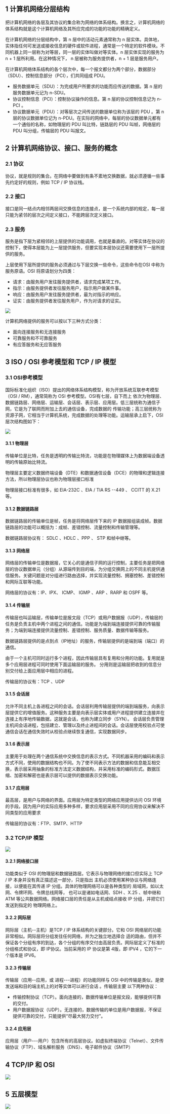 ## 1 计算机网络分层结构
把计算机网络的各层及其协议的集合称为网络的体系结构。换言之，计算机网络的体系结构就是这个计算机网络及其所应完成的功能的功能的精确定义。

在计算机网络的分层结构中，第 n 层中的活动元素通常称为  n  层实体。具体地，实体指任何可发送或接收信息的硬件或软件进程，通常是一个特定的软件模块。不同机器上同一层称为对等层，同一层的实体叫做对等实体。n 层实体实现的服务为 n + 1 层所利用。在这种情况下， n 层被称为服务提供者，n + 1 层是服务用户。

在计算机网络体系结构的各个层次中，每一个报文都分为两个部分，数据部分（SDU）、控制信息部分（PCI），们共同组成 PDU。

* 服务数据单元（SDU）：为完成用户所要求的功能而应传送的数据。第 n 层的服务数据单元记为 n-SDU。
* 协议控制信息（PCI）：控制协议操作的信息。第 n 层的协议控制信息记为 n-PCI 。
* 协议数据单元（PDU）：对等层次之间传送的数据单位称为该层的 PDU 。第 n 层的协议数据单位记为  n-PDU。在实际的网络中，每层的协议数据单元都有一个通俗的名称，如物理层的 PDU 叫比特，链路层的 PDU 叫帧，网络层的 PDU 叫分组，传输层的 PDU 叫报文。

## 2 计算机网络协议、接口、服务的概念

### 2.1 协议
协议，就是规则的集合。在网络中要做到有条不紊地交换数据，就必须遵循一些事先约定好的规则，例如  TCP / IP 协议栈。

### 2.2 接口
接口是同一结点内相邻两层间交换信息的连接点，是一个系统内部的规定，每一层只能为紧邻的层次之间定义接口，不能跨层次定义接口。

### 2.3 服务
服务是指下层为紧相邻的上层提供的功能调用，也就是垂直的。对等实体在协议的控制下，使得本层能为上一层提供服务，但要实现本层协议还需要使用下一层所提供的服务。

上层使用下层所提供的服务必须通过与下层交换一些命令，这些命令在OSI 中称为 服务原语。OSI 将原语划分为四类：
* 请求：由服务用户发往服务提供者，请求完成某项工作。
* 指示：由服务提供者发往服务用户，指示用户做某件事。
* 响应：由服务用户发往服务提供者，最为对指示的响应。
* 证实：由服务提供者发往服务用户，作为对请求的证实。

![](../../asset/协议接口服务.png)

计算机网络提供的服务可以按以下三种方式分类：
* 面向连接服务和无连接服务
* 可靠服务和不可靠服务
* 有应答服务和无应答服务

## 3 ISO / OSI 参考模型和 TCP / IP 模型
### 3.1 OSI参考模型
国际标准化组织（ISO）提出的网络体系结构模型，称为开放系统互联参考模型（OSI / RM），通常简称为 OSI 参考模型。OSI有七层，自下而上
依次为物理层、数据链路层、网络层、运输层、会话层、表示层、应用层。低三层统称为通信子网，它是为了联网而附加上去的通信设备，完成数据的
传输功能；高三层统称为资源子网，它相当于计算机系统，完成数据的处理等功能。运输层承上启下，OSI 层次结构图如下：

![](../../asset/osi模式.png)

#### 3.1.1 物理层
传输单位是比特，任务是透明的传输比特流，功能是在物理媒体上为数据端设备透明的传输原始比特流。

物理层主要定义数据终端设备（DTE）和数据通信设备（DCE）的物理和逻辑连接方法，所以物理层协议也称为物理层接口标准

物理层接口标准有很多，如 EIA-232C 、EIA / TIA RS --449 、 CCITT 的 X.21 等。

#### 3.1.2 数据链路层
数据链路层的传输单位是帧，任务是将网络层传下来的 IP 数据报组装成帧。数据链路层的功能可以概括为：成帧、差错控制、流量控制和传输管理等。

数据链路层协议有： SDLC  、HDLC 、PPP 、 STP 和帧中继等。

#### 3.1.3 网络层

网络层的传输单位是数据报，它关心的是通信子网的运行控制，主要任务是把网络层的协议数据单元（分组）从源端传到目的端，为分组交换网上的不同主机提供通信服务。关键问题是对分组进行路由选择，并实现流量控制、拥塞控制、差错控制和网际互联等功能。

网络层的协议有：IP、IPX、 ICMP、 IGMP 、ARP 、RARP 和 OSPF 等。

#### 3.1.4 传输层
传输层也叫运输层，传输单位是报文段（TCP）或用户数据报（UDP），传输层的任务是负责主机中两个进程之间的通信。功能是为端到端连接提供可靠的传输服务；为端到端连接提供流量控制、差错控制、服务质量、数据传输等服务。

数据链路层提供的是点到点（IP地址）的服务，传输层提供的是端到端（端口）的通信。

由于一个主机可同时运行多个进程，因此传输层具有复用和分用的功能。复用就是多个应用层进程可同时使用下面运输层的服务。 分用则是运输层把收到的信息分别交付给上面应用层中相应的进程。

传输层的协议有：TCP 、UDP

#### 3.1.5 会话层
允许不同主机上各进程之间的会话。会话层利用传输层提供的端到端服务，向表示层提供它的增值服务。这种服务主要是向表示层实体或用户进程提供建立连接并在连接上有序地传输数据，这就是会话，也称为建立同步（SYN）。
会话层负责管理主机间会话进程，包括建立、管理以及终止进程间的会话。会话层使用校验点可使通信会话在通信失效时从校验点继续恢复通信，实现数据同步。

#### 3.1.6 表示层
主要用于处理在两个通信系统中交换信息的表示方式。不同机器采用的编码和表示方式不同，使用的数据结构也不同。为了使不同表示方法的数据和信息能互相交换，表示层采用抽象的标准方法定义数据结构，并采用标准的编码形式。数据压缩、加密和解密也是表示层可以提供的数据表示交换功能。

#### 3.1.7 应用层
最高层，是用户与网络的界面。应用层为特定类型的网络应用提供访问 OSI 环境的手段。因为用户的实际应用多种多样，要求应用层采用不同的应用协议来解决不同类型的应用要求

传输层的协议有：FTP、SMTP、HTTP 
### 3.2 TCP/IP 模型
![](../../asset/tcpip.png)

#### 3.2.1 网络接口层
功能类似于 OSI 的物理层和数据链路层。它表示与物理网络的接口但实际上 TCP / IP 本身并没有真正描述这一部分，只是指出
主机必须使用某种协议与网络连接，以便能在其传递 IP 分组。具体的物理网络可以是各种类型的 局域网，如以太网、令牌环网、令牌总线网等，
也可以是诸如电话网、SDH 、X.25 、帧中继和 ATM 等公共数据网络。网络接口层的责任是从主机或结点接收 IP 分组，并把它们发送到指定的
物理网络上。

#### 3.2.2 网际层
网际层（主机--主机）是TCP / IP 体系结构的关键部分。它和 OSI 网络层的功能非常相似。网际层将分组发往任何网络，并为之独立地选择合
适的路由，但并不保证各个分组有序的到达，各个分组的有序交付由高层负责。网际层定义了标准的分组格式和协议，即 IP协议。当前采用的 IP 
协议是第 4版，即 IPV4 ，它的下一个版本是 IPV6。

#### 3.2.3 传输层
传输层（应用--应用，或 进程---进程）的功能同样与 OSI 中的传输是类似，是使发送端和目的端主机上的对等实体可以进行会话 。传输层主要
以下两种协议：
* 传输控制协议（TCP）。面向连接的，数据传输单位是报文段，能够提供可靠的交付。
* 用户数据报协议（UDP）。无连接的，数据传输的单位是用户数据报，不保证提供可靠的交付，只能提供“尽最大努力交付”。
#### 3.2.4 应用层
应用层（用户---用户）包含所有的高层协议。如虚拟终端协议（Telnet）、文件传输协议（FTP）、域名解析服务（DNS）、电子邮件协议（SMTP）

## 4 TCP/IP 和 OSI
![](../../asset/tcpip和osi.png)

## 5 五层模型

![](../../asset/五层协议.png)
